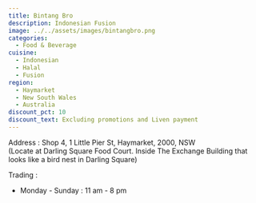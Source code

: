 ```yaml
---
title: Bintang Bro
description: Indonesian Fusion
image: ../../assets/images/bintangbro.png
categories:
  - Food & Beverage
cuisine:
  - Indonesian
  - Halal
  - Fusion
region:
  - Haymarket
  - New South Wales
  - Australia
discount_pct: 10
discount_text: Excluding promotions and Liven payment
---
```

Address : Shop 4, 1 Little Pier St, Haymarket, 2000, NSW\
(Locate at Darling Square Food Court. Inside The Exchange Building that looks like a bird nest in Darling Square)

Trading : 

* Monday - Sunday : 11 am - 8 pm
